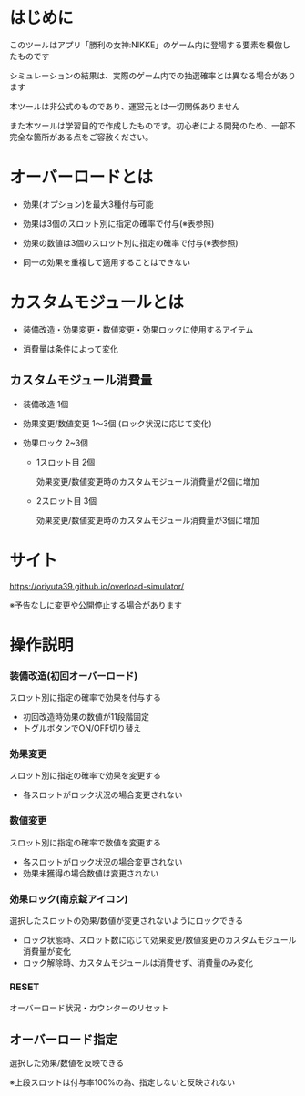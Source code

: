 # はじめに

このツールはアプリ「勝利の女神:NIKKE」のゲーム内に登場する要素を模倣したものです

シミュレーションの結果は、実際のゲーム内での抽選確率とは異なる場合があります

本ツールは非公式のものであり、運営元とは一切関係ありません

また本ツールは学習目的で作成したものです。初心者による開発のため、一部不完全な箇所がある点をご容赦ください。


# オーバーロードとは
* 効果(オプション)を最大3種付与可能

* 効果は3個のスロット別に指定の確率で付与(※表参照)

* 効果の数値は3個のスロット別に指定の確率で付与(※表参照)

* 同一の効果を重複して適用することはできない


# カスタムモジュールとは

* 装備改造・効果変更・数値変更・効果ロックに使用するアイテム

* 消費量は条件によって変化

## カスタムモジュール消費量

* 装備改造 1個

* 効果変更/数値変更 1～3個 (ロック状況に応じて変化)

* 効果ロック 2~3個
  * 1スロット目 2個

    効果変更/数値変更時のカスタムモジュール消費量が2個に増加
  * 2スロット目 3個

    効果変更/数値変更時のカスタムモジュール消費量が3個に増加

# サイト

https://oriyuta39.github.io/overload-simulator/

※予告なしに変更や公開停止する場合があります

# 操作説明

### 装備改造(初回オーバーロード)

スロット別に指定の確率で効果を付与する

* 初回改造時効果の数値が11段階固定
* トグルボタンでON/OFF切り替え

### 効果変更

スロット別に指定の確率で効果を変更する

* 各スロットがロック状況の場合変更されない

### 数値変更 

スロット別に指定の確率で数値を変更する

* 各スロットがロック状況の場合変更されない
* 効果未獲得の場合数値は変更されない

### 効果ロック(南京錠アイコン)

選択したスロットの効果/数値が変更されないようにロックできる

* ロック状態時、スロット数に応じて効果変更/数値変更のカスタムモジュール消費量が変化
* ロック解除時、カスタムモジュールは消費せず、消費量のみ変化

### RESET
オーバーロード状況・カウンターのリセット

## オーバーロード指定

選択した効果/数値を反映できる

※上段スロットは付与率100%の為、指定しないと反映されない
